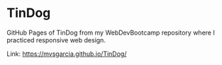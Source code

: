 # TinDog
GitHub Pages of TinDog from my WebDevBootcamp repository where I practiced responsive web design.

Link: https://mvsgarcia.github.io/TinDog/
